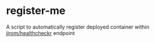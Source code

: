 # register-me
A script to automatically register deployed container within [jjrom/healthcheckr](https://github.com/jjrom/healthcheckr) endpoint
